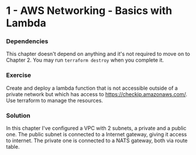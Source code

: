 # 1 - AWS Networking - Basics with Lambda 

### Dependencies 

This chapter doesn't depend on anything and it's not required to move on to Chapter 2. You may run `terraform destroy` when you complete it.
### Exercise

Create and deploy a lambda function that is not accessible outside of a private network but which has access to https://checkip.amazonaws.com/. Use terraform to manage the resources. 

### Solution

In this chapter I've configured a VPC with 2 subnets, a private and a public one. 
The public subnet is connected to a Internet gateway, giving it access to internet. 
The private one is connected to a NATS gateway, both via route table.